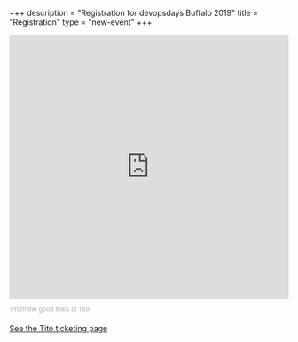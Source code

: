+++
description = "Registration for devopsdays Buffalo 2019"
title = "Registration"
type = "new-event"
+++
<div style="width:100%; text-align:left;">

<div style="width:100%; text-align:left;"><iframe src="https://ti.to/devops-days-buffalo-2019/dodBFLO2019" frameborder="0" height="477" width="100%" vspace="0" hspace="0" marginheight="5" marginwidth="5" scrolling="auto" allowtransparency="true"></iframe><div style="font-family:Helvetica, Arial; font-size:12px; padding:10px 0 5px; margin:2px; width:100%; text-align:left;" ><a class="powered-by-eb" style="color: #ADB0B6; text-decoration: none;" target="_blank" href="https://tito.io/">From the good folks at Tito</a></div></div>

[See the Tito ticketing page](https://ti.to/devops-days-buffalo-2019/dodBFLO2019)
</div></div>
</div>